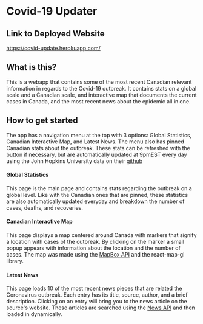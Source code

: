 # Covid-19 Updater

## Link to Deployed Website
https://covid-update.herokuapp.com/

## What is this?
This is a webapp that contains some of the most recent Canadian relevant information in regards to the Covid-19 outbreak. It contains stats on a global scale and a Canadian scale, and interactive map that documents the current cases in Canada, and the most recent news about the epidemic all in one. 

## How to get started
The app has a navigation menu at the top with 3 options: Global Statistics, Canadian Interactive Map, and Latest News. The menu also has pinned Canadian stats about the outbreak. These stats can be refreshed with the button if necessary, but are automatically updated at 9pmEST every day using the John Hopkins University data on their [github](https://github.com/CSSEGISandData/COVID-19) 

#### Global Statistics
This page is the main page and contains stats regarding the outbreak on a global level. Like with the Canadian ones that are pinned, these statistics are also automatically updated everyday and breakdown the number of cases, deaths, and recoveries.

#### Canadian Interactive Map
This page displays a map centered around Canada with markers that signify a location with cases of the outbreak. By clicking on the marker a small popup appears with information about the location and the number of cases. The map was made using the [MapBox API](https://www.mapbox.com/) and the react-map-gl library.

#### Latest News
This page loads 10 of the most recent news pieces that are related the Coronavirus outbreak. Each entry has its title, source, author, and a brief description. Clicking on an entry will bring you to the news article on the source's website. These articles are searched using the [News API](https://newsapi.org/) and then loaded in dynamically.
